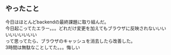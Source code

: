 ## やったこと
今日はほとんどbackendの最終課題に取り組んだ。  
今日起こってたエラー。。。どれだけ変更を加えてもブラウザに反映されないいいいいいいいいい  
って思ってたら、ブラウザのキャッシュを消去したら改善した。  
3時間は無駄なことしてた。。。悔しい

